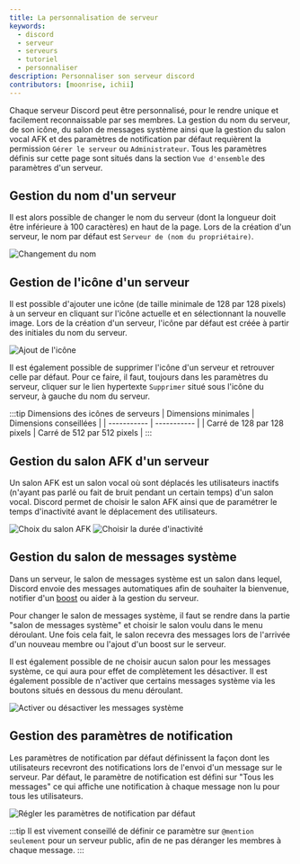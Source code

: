 ```yaml
---
title: La personnalisation de serveur
keywords:
  - discord
  - serveur
  - serveurs
  - tutoriel
  - personnaliser
description: Personnaliser son serveur discord
contributors: [moonrise, ichii]
---
```


Chaque serveur Discord peut être personnalisé, pour le rendre unique et facilement reconnaissable par ses membres. La gestion du nom du serveur, de son icône, du salon de messages système ainsi que la gestion du salon vocal AFK et des paramètres de notification par défaut requièrent la permission `Gérer le serveur` ou `Administrateur`. Tous les paramètres définis sur cette page sont situés dans la section `Vue d'ensemble` des paramètres d'un serveur.

## Gestion du nom d'un serveur

Il est alors possible de changer le nom du serveur (dont la longueur doit être inférieure à 100 caractères) en haut de la page. Lors de la création d'un serveur, le nom par défaut est `Serveur de (nom du propriétaire)`.

![Changement du nom](https://i.discord.fr/Be5m.png)

## Gestion de l'icône d'un serveur

Il est possible d'ajouter une icône (de taille minimale de 128 par 128 pixels) à un serveur en cliquant sur l'icône actuelle et en sélectionnant la nouvelle image. Lors de la création d'un serveur, l'icône par défaut est créée à partir des initiales du nom du serveur.

![Ajout de l'icône](https://i.discord.fr/oGF1.png)

Il est également possible de supprimer l'icône d'un serveur et retrouver celle par défaut. Pour ce faire, il faut, toujours dans les paramètres du serveur, cliquer sur le lien hypertexte `Supprimer` situé sous l'icône du serveur, à gauche du nom du serveur.

:::tip Dimensions des icônes de serveurs 
| Dimensions minimales | Dimensions conseillées |
| ----------- | ----------- |
| Carré de 128 par 128 pixels  | Carré de 512 par 512 pixels |
:::

## Gestion du salon AFK d'un serveur

Un salon AFK est un salon vocal où sont déplacés les utilisateurs inactifs (n'ayant pas parlé ou fait de bruit pendant un certain temps) d'un salon vocal. Discord permet de choisir le salon AFK ainsi que de paramétrer le temps d'inactivité avant le déplacement des utilisateurs.

![Choix du salon AFK](https://i.discord.fr/eKES.png)
![Choisir la durée d'inactivité](https://i.discord.fr/EqYm.png)

## Gestion du salon de messages système

Dans un serveur, le salon de messages système est un salon dans lequel, Discord envoie des messages automatiques afin de souhaiter la bienvenue, notifier d'un [boost](https://discord.fr/wiki/nitro-jeux/boost-serveur/boost/) ou aider à la gestion du serveur.

Pour changer le salon de messages système, il faut se rendre dans la partie "salon de messages système" et choisir le salon voulu dans le menu déroulant. Une fois cela fait, le salon recevra des messages lors de l'arrivée d'un nouveau membre ou l'ajout d'un boost sur le serveur.

Il est également possible de ne choisir aucun salon pour les messages système, ce qui aura pour effet de complètement les désactiver. Il est également possible de n'activer que certains messages système via les boutons situés en dessous du menu déroulant.

![Activer ou désactiver les messages système](https://i.discord.fr/202P.png)

## Gestion des paramètres de notification

Les paramètres de notification par défaut définissent la façon dont les utilisateurs recevront des notifications lors de l'envoi d'un message sur le serveur. Par défaut, le paramètre de notification est défini sur "Tous les messages" ce qui affiche une notification à chaque message non lu pour tous les utilisateurs.

![Régler les paramètres de notification par défaut](https://i.discord.fr/Jduh.png)

:::tip
Il est vivement conseillé de définir ce paramètre sur `@mention seulement` pour un serveur public, afin de ne pas déranger les membres à chaque message.
:::
